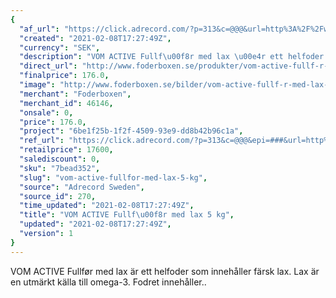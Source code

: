 ```yaml
---
{
  "af_url": "https://click.adrecord.com/?p=313&c=@@@&url=http%3A%2F%2Fwww.foderboxen.se%2Fprodukter%2Fvom-active-fullf-r-med-lax-5-kg%2C64",
  "created": "2021-02-08T17:27:49Z",
  "currency": "SEK",
  "description": "VOM ACTIVE Fullf\u00f8r med lax \u00e4r ett helfoder som inneh\u00e5ller f\u00e4rsk lax. Lax \u00e4r en utm\u00e4rkt k\u00e4lla till omega-3. Fodret inneh\u00e5ller..",
  "direct_url": "http://www.foderboxen.se/produkter/vom-active-fullf-r-med-lax-5-kg,64",
  "finalprice": 176.0,
  "image": "http://www.foderboxen.se/bilder/vom-active-fullf-r-med-lax-5-kg-64.png",
  "merchant": "Foderboxen",
  "merchant_id": 46146,
  "onsale": 0,
  "price": 176.0,
  "project": "6be1f25b-1f2f-4509-93e9-dd8b42b96c1a",
  "ref_url": "https://click.adrecord.com/?p=313&c=@@@&epi=###&url=http%3A%2F%2Fwww.foderboxen.se%2Fprodukter%2Fvom-active-fullf-r-med-lax-5-kg%2C64",
  "retailprice": 17600,
  "salediscount": 0,
  "sku": "7bead352",
  "slug": "vom-active-fullfor-med-lax-5-kg",
  "source": "Adrecord Sweden",
  "source_id": 270,
  "time_updated": "2021-02-08T17:27:49Z",
  "title": "VOM ACTIVE Fullf\u00f8r med lax 5 kg",
  "updated": "2021-02-08T17:27:49Z",
  "version": 1
}
---
```


<p> VOM ACTIVE Fullfør med lax är ett helfoder som innehåller färsk lax. Lax är en utmärkt källa till omega-3. Fodret innehåller..</p>

